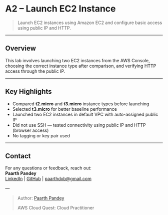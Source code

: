 # A2 – Launch EC2 Instance

> Launch EC2 instances using Amazon EC2 and configure basic access using public IP and HTTP.

---

## Overview

This lab involves launching two EC2 instances from the AWS Console, choosing the correct instance type after comparison, and verifying HTTP access through the public IP.

---

## Key Highlights

- Compared **t2.micro** and **t3.micro** instance types before launching  
- Selected **t3.micro** for better baseline performance  
- Launched two EC2 instances in default VPC with auto-assigned public IP  
- Did not use SSH — tested connectivity using public IP and HTTP (browser access)  
- No tagging or key pair used

---

## Contact

For any questions or feedback, reach out:  
**Paarth Pandey**  
[LinkedIn](https://www.linkedin.com/in/paarth-pandey-13779529b/) | [GitHub](https://github.com/paarthpandey10) | paarthdxb@gmail.com

—

> Author: [Paarth Pandey](https://github.com/paarthpandey10)  
>  
> AWS Cloud Quest: Cloud Practitioner
